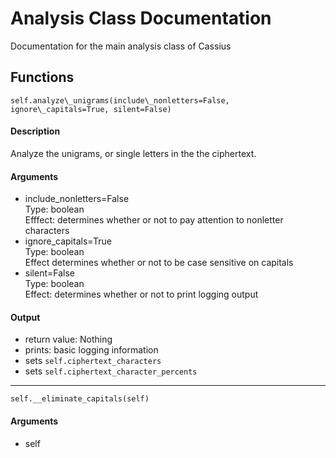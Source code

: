 # Analysis Class Documentation
Documentation for the main analysis class of Cassius
## Functions

`self.analyze\_unigrams(include\_nonletters=False, ignore\_capitals=True, silent=False)`  
#### Description
Analyze the unigrams, or single letters in the the ciphertext.

#### Arguments
 * include\_nonletters=False  
    Type: boolean  
    Efffect: determines whether or not to pay attention to nonletter characters  
 * ignore\_capitals=True  
    Type: boolean  
    Effect determines whether or not to be case sensitive on capitals  
 * silent=False  
    Type: boolean  
    Effect: determines whether or not to print logging output  

#### Output
 * return value: Nothing
 * prints: basic logging information
 * sets `self.ciphertext_characters`
 * sets `self.ciphertext_character_percents`
---
`self.__eliminate_capitals(self)`
#### Arguments
 * self
